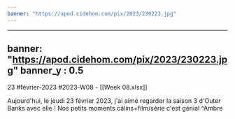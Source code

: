 ```yaml
---
banner: "https://apod.cidehom.com/pix/2023/230223.jpg"
---
```

---
banner: "https://apod.cidehom.com/pix/2023/230223.jpg"
banner_y : 0.5
---
23 #février-2023 #2023-W08 - [[Week 08.xlsx]]


Aujourd'hui, le jeudi 23 février 2023, j'ai aimé regarder la saison 3 d'Outer Banks avec elle ! Nos petits moments câlins+film/série c'est génial ^Ambre